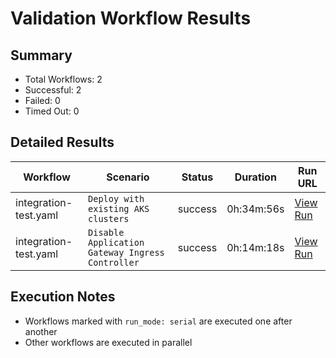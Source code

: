 # Validation Workflow Results

## Summary
- Total Workflows: 2
- Successful: 2
- Failed: 0
- Timed Out: 0

## Detailed Results

| Workflow | Scenario | Status | Duration | Run URL |
|----------|----------|---------|-----------|----------|
| integration-test.yaml | `Deploy with existing AKS clusters` | success | 0h:34m:56s | [View Run](https://github.com/azure-javaee/azure.liberty.aks/actions/runs/16017157770) |
| integration-test.yaml | `Disable Application Gateway Ingress Controller` | success | 0h:14m:18s | [View Run](https://github.com/azure-javaee/azure.liberty.aks/actions/runs/16017158612) |


## Execution Notes
- Workflows marked with `run_mode: serial` are executed one after another
- Other workflows are executed in parallel
